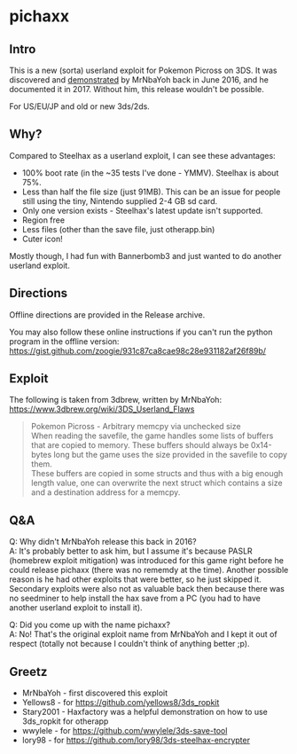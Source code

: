 # pichaxx

## Intro

This is a new (sorta) userland exploit for Pokemon Picross on 3DS.
It was discovered and [demonstrated](https://twitter.com/mrnbayoh/status/744899681663258624?lang=en) by MrNbaYoh back in June 2016, and he documented it in 2017. Without him, this release wouldn't be possible.

For US/EU/JP and old or new 3ds/2ds.


## Why?

Compared to Steelhax as a userland exploit, I can see these advantages:
- 100% boot rate (in the ~35 tests I've done - YMMV). Steelhax is about 75%.
- Less than half the file size (just 91MB). This can be an issue for people still using the tiny, Nintendo supplied 2-4 GB sd card.
- Only one version exists - Steelhax's latest update isn't supported.
- Region free
- Less files (other than the save file, just otherapp.bin)
- Cuter icon!

Mostly though, I had fun with Bannerbomb3 and just wanted to do another userland exploit.

## Directions 
 
Offline directions are provided in the Release archive.

You may also follow these online instructions if you can't run the python program in the offline version:
https://gist.github.com/zoogie/931c87ca8cae98c28e931182af26f89b/

## Exploit 

The following is taken from 3dbrew, written by MrNbaYoh:
https://www.3dbrew.org/wiki/3DS_Userland_Flaws

> Pokemon Picross - Arbitrary memcpy via unchecked size<br>
> When reading the savefile, the game handles some lists of buffers that are copied to memory. These buffers should always be 0x14-bytes long but the game uses the size provided in the savefile to copy them.<br>
> These buffers are copied in some structs and thus with a big enough length value, one can overwrite the next struct which contains a size and a destination address for a memcpy.

## Q&A 

Q: Why didn't MrNbaYoh release this back in 2016?<br>
A: It's probably better to ask him, but I assume it's because PASLR (homebrew exploit mitigation) was introduced for this game right before he could release pichaxx (there was no rememdy at the time). Another possible reason is he had other exploits that were better, so he just skipped it. Secondary exploits were also not as valuable back then because there was no seedminer to help install the hax save from a PC (you had to have another userland exploit to install it).

Q: Did you come up with the name pichaxx?<br>
A: No! That's the original exploit name from MrNbaYoh and I kept it out of respect (totally not because I couldn't think of anything better ;p).
   
## Greetz 

- MrNbaYoh - first discovered this exploit
- Yellows8 - for https://github.com/yellows8/3ds_ropkit
- Stary2001 - Haxfactory was a helpful demonstration on how to use 3ds_ropkit for otherapp
- wwylele - for https://github.com/wwylele/3ds-save-tool
- lory98 - for https://github.com/lory98/3ds-steelhax-encrypter